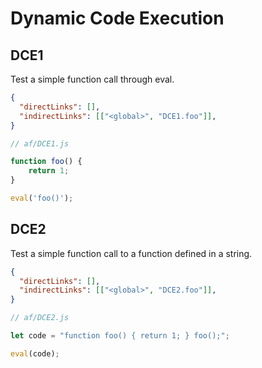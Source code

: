 # Dynamic Code Execution

## DCE1
[//]: # (MAIN: global)
Test a simple function call through eval.

```json
{
  "directLinks": [],
  "indirectLinks": [["<global>", "DCE1.foo"]],
}
```
```js
// af/DCE1.js

function foo() {
    return 1;
}

eval('foo()');
```

## DCE2
[//]: # (MAIN: global)
Test a simple function call to a function defined in a string.

```json
{
  "directLinks": [],
  "indirectLinks": [["<global>", "DCE2.foo"]],
}
```
```js
// af/DCE2.js

let code = "function foo() { return 1; } foo();";

eval(code);
```